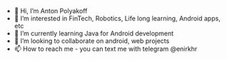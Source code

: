 - 👋 Hi, I’m Anton Polyakoff
- 👀 I’m interested in FinTech, Robotics, Life long learning, Android apps, etc
- 🌱 I’m currently learning Java for Android development
- 💞️ I’m looking to collaborate on android, web projects
- 📫 How to reach me - you can text me with telegram @enirkhr

<!---
GreedlyCore/GreedlyCore is a ✨ special ✨ repository because its `README.md` (this file) appears on your GitHub profile.
You can click the Preview link to take a look at your changes.
wowwwwwwwwwwwww
--->
